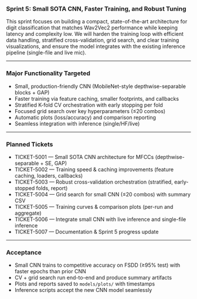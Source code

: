 ### **Sprint 5: Small SOTA CNN, Faster Training, and Robust Tuning**

This sprint focuses on building a compact, state-of-the-art architecture for digit classification that matches Wav2Vec2 performance while keeping latency and complexity low. We will harden the training loop with efficient data handling, stratified cross-validation, grid search, and clear training visualizations, and ensure the model integrates with the existing inference pipeline (single-file and live mic).

-----

### **Major Functionality Targeted**

- Small, production-friendly CNN (MobileNet-style depthwise-separable blocks + GAP)
- Faster training via feature caching, smaller footprints, and callbacks
- Stratified K-fold CV orchestration with early stopping per fold
- Focused grid search over key hyperparameters (≤20 combos)
- Automatic plots (loss/accuracy) and comparison reporting
- Seamless integration with inference (single/HF/live)

-----

### **Planned Tickets**

- TICKET-5001 — Small SOTA CNN architecture for MFCCs (depthwise-separable + SE, GAP)
- TICKET-5002 — Training speed & caching improvements (feature caching, loaders, callbacks)
- TICKET-5003 — Robust cross-validation orchestration (stratified, early-stopped folds, report)
- TICKET-5004 — Grid search for small CNN (≤20 combos) with summary CSV
- TICKET-5005 — Training curves & comparison plots (per-run and aggregate)
- TICKET-5006 — Integrate small CNN with live inference and single-file inference
- TICKET-5007 — Documentation & Sprint 5 progress update

-----

### **Acceptance**

- Small CNN trains to competitive accuracy on FSDD (≥95% test) with faster epochs than prior CNN
- CV + grid search run end-to-end and produce summary artifacts
- Plots and reports saved to `models/plots/` with timestamps
- Inference scripts accept the new CNN model seamlessly 